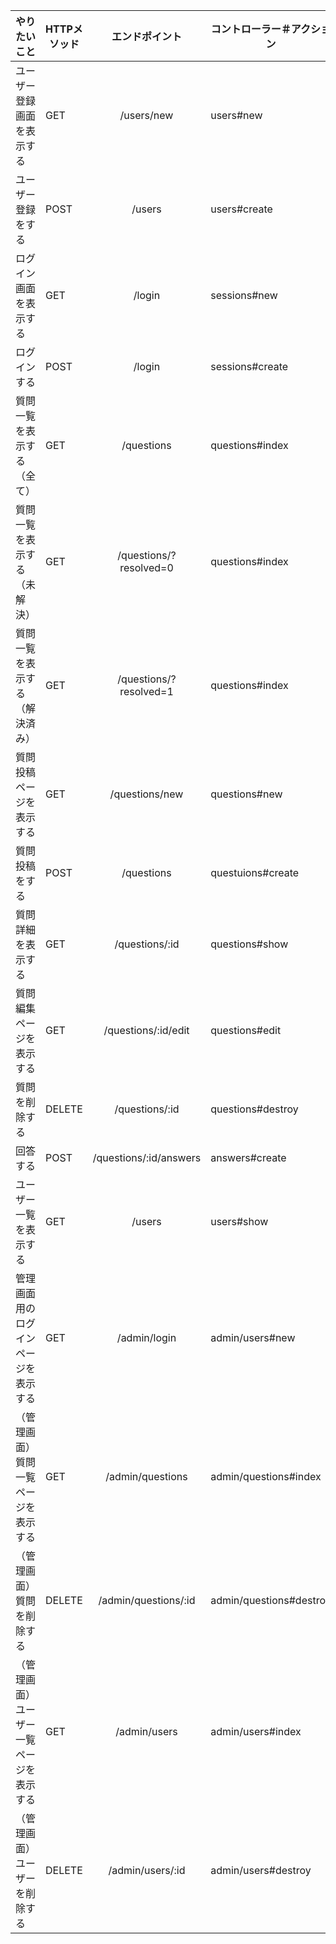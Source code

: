 | やりたいこと                             | HTTPメソッド | エンドポイント          | コントローラー＃アクション | 
| ---------------------------------------- | ------------ | :---------------------: | -------------------------- | 
| ユーザー登録画面を表示する               | GET		        | /users/new              | users#new                  | 
| ユーザー登録をする                       | POST         | /users                  | users#create               | 
| ログイン画面を表示する                   | GET          | /login                  | sessions#new           | 
| ログインする                             | POST         | /login                  | sessions#create                | 
| 質問一覧を表示する（全て）               | GET          | /questions              | questions#index            | 
| 質問一覧を表示する（未解決）             | GET          | /questions/?resolved=0 | questions#index     | 
| 質問一覧を表示する（解決済み）           | GET          | /questions/?resolved=1    | questions#index         | 
| 質問投稿ページを表示する                 | GET          | /questions/new          | questions#new              | 
| 質問投稿をする                           | POST         | /questions              | questuions#create          | 
| 質問詳細を表示する                       | GET          | /questions/:id          | questions#show             | 
| 質問編集ページを表示する                 | GET          | /questions/:id/edit     | questions#edit             | 
| 質問を削除する                           | DELETE       | /questions/:id          | questions#destroy          | 
| 回答する                                 | POST         | /questions/:id/answers        | answers#create           | 
| ユーザー一覧を表示する                   | GET          | /users            | users#show                 | 
| 管理画面用のログインページを表示する     | GET          | /admin/login            | admin/users#new           | 
| （管理画面）質問一覧ページを表示する     | GET          | /admin/questions        | admin/questions#index      | 
| （管理画面）質問を削除する               | DELETE       | /admin/questions/:id    | admin/questions#destroy    | 
| （管理画面）ユーザー一覧ページを表示する | GET          | /admin/users            | admin/users#index          | 
| （管理画面）ユーザーを削除する           | DELETE       | /admin/users/:id        | admin/users#destroy        | 